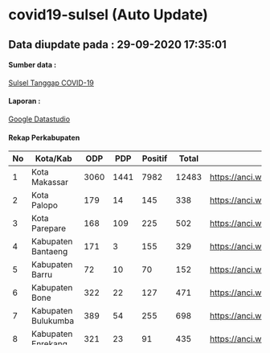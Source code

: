 
# covid19-sulsel (Auto Update)

## Data diupdate pada : 29-09-2020 17:35:01

#### Sumber data :
[Sulsel Tanggap COVID-19](https://covid19.sulselprov.go.id)

#### Laporan :
[Google Datastudio](https://datastudio.google.com/s/jythWGc1j4w)

#### Rekap Perkabupaten 
|No|Kota/Kab|ODP|PDP|Positif|Total|Link|
| --- | --- | --- | --- | --- | --- | --- |
|1|Kota Makassar|3060|1441|7982|12483|https://anci.web.id/cor/kota_makassar|
|2|Kota Palopo|179|14|145|338|https://anci.web.id/cor/kota_palopo|
|3|Kota Parepare|168|109|225|502|https://anci.web.id/cor/kota_parepare|
|4|Kabupaten Bantaeng|171|3|155|329|https://anci.web.id/cor/kabupaten_bantaeng|
|5|Kabupaten Barru|72|10|70|152|https://anci.web.id/cor/kabupaten_barru|
|6|Kabupaten Bone|322|22|127|471|https://anci.web.id/cor/kabupaten_bone|
|7|Kabupaten Bulukumba|389|54|255|698|https://anci.web.id/cor/kabupaten_bulukumba|
|8|Kabupaten Enrekang|321|23|91|435|https://anci.web.id/cor/kabupaten_enrekang|
|9|Kabupaten Gowa|565|324|1288|2177|https://anci.web.id/cor/kabupaten_gowa|
|10|Kabupaten Jeneponto|530|38|286|854|https://anci.web.id/cor/kabupaten_jeneponto|
|11|Kabupaten Kepulauan Selayar|84|7|141|232|https://anci.web.id/cor/kabupaten_kepulauan_selayar|
|12|Kabupaten Luwu|239|3|67|309|https://anci.web.id/cor/kabupaten_luwu|
|13|Kabupaten Luwu Timur|446|87|1279|1812|https://anci.web.id/cor/kabupaten_luwu_timur|
|14|Kabupaten Luwu Utara|278|40|198|516|https://anci.web.id/cor/kabupaten_luwu_utara|
|15|Kabupaten Maros|278|78|496|852|https://anci.web.id/cor/kabupaten_maros|
|16|Kabupaten Pangkajene Dan Kepulauan|173|68|165|406|https://anci.web.id/cor/kabupaten_pangkajene_dan_kepulauan|
|17|Kabupaten Pinrang|570|32|94|696|https://anci.web.id/cor/kabupaten_pinrang|
|18|Kabupaten Sidenreng Rappang|119|54|154|327|https://anci.web.id/cor/kabupaten_sidenreng_rappang|
|19|Kabupaten Sinjai|278|23|327|628|https://anci.web.id/cor/kabupaten_sinjai|
|20|Kabupaten Soppeng|82|40|189|311|https://anci.web.id/cor/kabupaten_soppeng|
|21|Kabupaten Takalar|126|33|273|432|https://anci.web.id/cor/kabupaten_takalar|
|22|Kabupaten Tana Toraja|249|13|88|350|https://anci.web.id/cor/kabupaten_tana_toraja|
|23|Kabupaten Toraja Utara|178|6|22|206|https://anci.web.id/cor/kabupaten_toraja_utara|
|24|Kabupaten Wajo|74|25|130|229|https://anci.web.id/cor/kabupaten_wajo|
|25|Rekreasi Duta Covid19 SulSel|8|0|668|676|https://anci.web.id/cor/rekreasi_duta_covid19_sulsel|
|26|RS Lain-lain|0|0|439|439|https://anci.web.id/cor/rs_lain-lain|
|27|Jumlah Sulsel|8959|2547|15354|26860|https://anci.web.id/cor/jumlah_sulsel|

#### Rekap secara total

| PASIEN | DIRAWAT | SEHAT | MENINGGAL | TOTAL | LINK |
| ---- | -------- | ---- | ---- |  ---- | ---- |
| ODP | 640 | 8319 | 0 | 8959 | https://anci.web.id/cor/odp_detail.html |
| PDP | 339 | 2001 | 209 | 2547 | https://anci.web.id/cor/pdp_detail.html |
| POSITIF | 3438 | 11503 | 413 | 15354 | https://anci.web.id/cor/positif_detail.html |
| JUMLAH | 4417 | 21823 | 622 | 26860 | https://anci.web.id/cor/jumlah_sulsel/ |

 
#### Berisi data dalam format csv, data sebaran sampai dengan tingkat kelurahan

Data diupdate otomatis setiap 15 Menit, mengacu pada [covid19.sulselprov.go.id](https://covid19.sulselprov.go.id)

